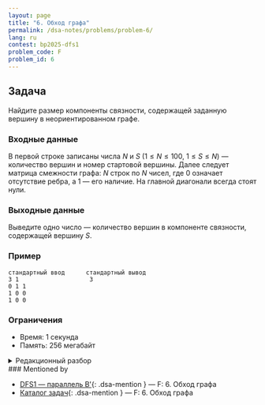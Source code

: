 ```yaml
---
layout: page
title: "6. Обход графа"
permalink: /dsa-notes/problems/problem-6/
lang: ru
contest: bp2025-dfs1
problem_code: F
problem_id: 6
---
```


## Задача

Найдите размер компоненты связности, содержащей заданную вершину в неориентированном графе.

### Входные данные

В первой строке записаны числа $N$ и $S$ ($1 \leqslant N \leqslant 100$, $1 \leqslant S \leqslant N$) — количество вершин и номер стартовой вершины. Далее следует матрица смежности графа: $N$ строк по $N$ чисел, где $0$ означает отсутствие ребра, а $1$ — его наличие. На главной диагонали всегда стоят нули.

### Выходные данные

Выведите одно число — количество вершин в компоненте связности, содержащей вершину $S$.

### Пример

```
стандартный ввод      стандартный вывод
3 1                    3
0 1 1
1 0 0
1 0 0
```

### Ограничения

- Время: 1 секунда
- Память: 256 мегабайт

<details class="dsa-toggle">
<summary>Редакционный разбор</summary>

Так как граф задан матрицей смежности, проще всего выполнять обход, перебирая всю строку матрицы для текущей вершины. Стартуем DFS/BFS из вершины $S$, отмечаем посещённые вершины и считаем их количество.

Псевдокод DFS:

```cpp
vector<int> used(n);
function<void(int)> dfs = [&](int v) {
    used[v] = 1;
    for (int u = 0; u < n; ++u) if (g[v][u] && !used[u]) {
        dfs(u);
    }
};
dfs(S-1);
int ans = accumulate(used.begin(), used.end(), 0);
```

Матрица $100 \times 100$ легко помещается в память. Сложность $O(N^2)$ за счёт перебора всех строк.

</details>
### Mentioned by

<!-- dsa-mentioned-by:start -->
- [DFS1 — параллель B'](/dsa-notes/bp2025/contests/dfs1/){: .dsa-mention } — F: 6. Обход графа
- [Каталог задач](/dsa-notes/problems/){: .dsa-mention } — F: 6. Обход графа
<!-- dsa-mentioned-by:end -->

